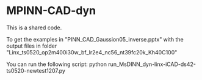 # MPINN-CAD-dyn
This is a shared code.

To get the examples in "PINN_CAD_Gaussion05_inverse.pptx" with the output files in folder "Linx_ts0520_op2m400i30w_bf_lr2e4_nc56_nt39fc20k_Kh40C100"

You can run the following script:
python run_MsDINN_dyn-linx-iCAD-ds42-ts0520-newtest1207.py
